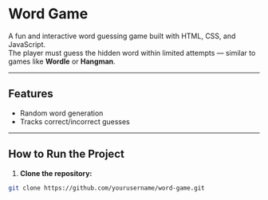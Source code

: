 # Word Game

A fun and interactive word guessing game built with HTML, CSS, and JavaScript.  
The player must guess the hidden word within limited attempts — similar to games like **Wordle** or **Hangman**.

---

## Features

- Random word generation
- Tracks correct/incorrect guesses

---

## How to Run the Project

1. **Clone the repository:**

```bash
git clone https://github.com/yourusername/word-game.git
